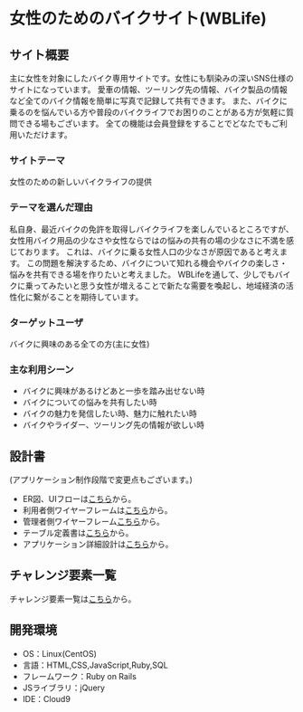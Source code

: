 # 女性のためのバイクサイト(WBLife)

## サイト概要
主に女性を対象にしたバイク専用サイトです。女性にも馴染みの深いSNS仕様のサイトになっています。
愛車の情報、ツーリング先の情報、バイク製品の情報など全てのバイク情報を簡単に写真で記録して共有できます。
また、バイクに乗るのを悩んでいる方や普段のバイクライフでお困りのことがある方が気軽に質問できる場もございます。
全ての機能は会員登録をすることでどなたでもご利用いただけます。

### サイトテーマ
女性のための新しいバイクライフの提供

### テーマを選んだ理由
私自身、最近バイクの免許を取得しバイクライフを楽しんでいるところですが、女性用バイク用品の少なさや女性ならではの悩みの共有の場の少なさに不満を感じております。
これは、バイクに乗る女性人口の少なさが原因であると考えます。
この問題を解決するため、バイクについて知れる機会やバイクの楽しさ・悩みを共有できる場を作りたいと考えました。
WBLifeを通して、少しでもバイクに乗ってみたいと思う女性が増えることで新たな需要を喚起し、地域経済の活性化に繋がることを期待しています。

### ターゲットユーザ
バイクに興味のある全ての方(主に女性)

### 主な利用シーン
- バイクに興味があるけどあと一歩を踏み出せない時
- バイクについての悩みを共有したい時
- バイクの魅力を発信したい時、魅力に触れたい時
- バイクやライダー、ツーリング先の情報が欲しい時

## 設計書
(アプリケーション制作段階で変更点もございます。)
- ER図、UIフローは[こちら](https://app.diagrams.net/#G19wD9GPmW1BdqRAB-hlgDSCx-JXQ2bPqo)から。
- 利用者側ワイヤーフレームは[こちら](https://drive.google.com/file/d/1VPykL017Slr3toFtwN_DxT0R4krPblhe/view?usp=sharing)から。
- 管理者側ワイヤーフレーム[こちら](https://drive.google.com/file/d/1MzyCtwoEJaKPJ4-ydMoBlQJyMJJdtRfo/view?usp=sharing)から。
- テーブル定義書は[こちら](https://docs.google.com/spreadsheets/d/1rhw5XzAOtt0InBp8JXVTt0jqsvIHjuLsUKN_zOzToWQ/edit?usp=sharing)から。 
- アプリケーション詳細設計は[こちら](https://docs.google.com/spreadsheets/d/1NZeK9dWyUIEjyzZEjK5KCfA6XFl1IYa-DYxTalT20tA/edit?usp=sharing)から。

## チャレンジ要素一覧
チャレンジ要素一覧は[こちら](https://docs.google.com/spreadsheets/d/1KBMYJAzENY4jTSFE22l9khNaSx6V5iDs4iWV2vlNdZg/edit#gid=0)から。

## 開発環境
- OS：Linux(CentOS)
- 言語：HTML,CSS,JavaScript,Ruby,SQL
- フレームワーク：Ruby on Rails
- JSライブラリ：jQuery
- IDE：Cloud9
